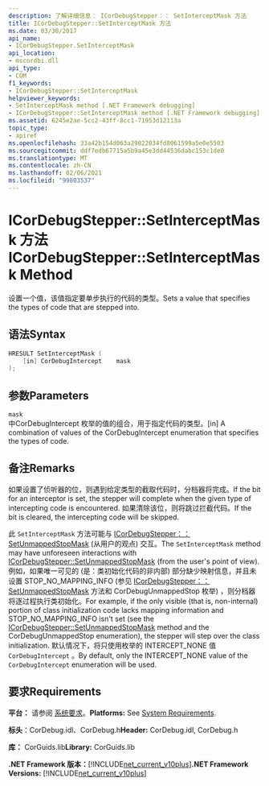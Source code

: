 ```yaml
---
description: 了解详细信息： ICorDebugStepper：： SetInterceptMask 方法
title: ICorDebugStepper::SetInterceptMask 方法
ms.date: 03/30/2017
api_name:
- ICorDebugStepper.SetInterceptMask
api_location:
- mscordbi.dll
api_type:
- COM
f1_keywords:
- ICorDebugStepper::SetInterceptMask
helpviewer_keywords:
- SetInterceptMask method [.NET Framework debugging]
- ICorDebugStepper::SetInterceptMask method [.NET Framework debugging]
ms.assetid: 6245e2ae-5cc2-43ff-8cc1-71953d12113a
topic_type:
- apiref
ms.openlocfilehash: 33a42b154d063a29022034fd8061599a5e0e5503
ms.sourcegitcommit: ddf7edb67715a5b9a45e3dd44536dabc153c1de0
ms.translationtype: MT
ms.contentlocale: zh-CN
ms.lasthandoff: 02/06/2021
ms.locfileid: "99803537"
---
```

# <a name="icordebugsteppersetinterceptmask-method"></a><span data-ttu-id="a2752-103">ICorDebugStepper::SetInterceptMask 方法</span><span class="sxs-lookup"><span data-stu-id="a2752-103">ICorDebugStepper::SetInterceptMask Method</span></span>

<span data-ttu-id="a2752-104">设置一个值，该值指定要单步执行的代码的类型。</span><span class="sxs-lookup"><span data-stu-id="a2752-104">Sets a value that specifies the types of code that are stepped into.</span></span>  
  
## <a name="syntax"></a><span data-ttu-id="a2752-105">语法</span><span class="sxs-lookup"><span data-stu-id="a2752-105">Syntax</span></span>  
  
```cpp  
HRESULT SetInterceptMask (  
    [in] CorDebugIntercept    mask  
);  
```  
  
## <a name="parameters"></a><span data-ttu-id="a2752-106">参数</span><span class="sxs-lookup"><span data-stu-id="a2752-106">Parameters</span></span>  

 `mask`  
 <span data-ttu-id="a2752-107">中CorDebugIntercept 枚举的值的组合，用于指定代码的类型。</span><span class="sxs-lookup"><span data-stu-id="a2752-107">[in] A combination of values of the CorDebugIntercept enumeration that specifies the types of code.</span></span>  
  
## <a name="remarks"></a><span data-ttu-id="a2752-108">备注</span><span class="sxs-lookup"><span data-stu-id="a2752-108">Remarks</span></span>  

 <span data-ttu-id="a2752-109">如果设置了侦听器的位，则遇到给定类型的截取代码时，分档器将完成。</span><span class="sxs-lookup"><span data-stu-id="a2752-109">If the bit for an interceptor is set, the stepper will complete when the given type of intercepting code is encountered.</span></span> <span data-ttu-id="a2752-110">如果清除该位，则将跳过拦截代码。</span><span class="sxs-lookup"><span data-stu-id="a2752-110">If the bit is cleared, the intercepting code will be skipped.</span></span>  
  
 <span data-ttu-id="a2752-111">此 `SetInterceptMask` 方法可能与 [ICorDebugStepper：： SetUnmappedStopMask](icordebugstepper-setunmappedstopmask-method.md) (从用户的观点) 交互。</span><span class="sxs-lookup"><span data-stu-id="a2752-111">The `SetInterceptMask` method may have unforeseen interactions with [ICorDebugStepper::SetUnmappedStopMask](icordebugstepper-setunmappedstopmask-method.md) (from the user's point of view).</span></span> <span data-ttu-id="a2752-112">例如，如果唯一可见的 (是：类初始化代码的非内部) 部分缺少映射信息，并且未设置 STOP_NO_MAPPING_INFO (参见 [ICorDebugStepper：： SetUnmappedStopMask](icordebugstepper-setunmappedstopmask-method.md) 方法和 CorDebugUnmappedStop 枚举) ，则分档器将逐过程执行类初始化。</span><span class="sxs-lookup"><span data-stu-id="a2752-112">For example, if the only visible (that is, non-internal) portion of class initialization code lacks mapping information and STOP_NO_MAPPING_INFO isn't set (see the [ICorDebugStepper::SetUnmappedStopMask](icordebugstepper-setunmappedstopmask-method.md) method and the CorDebugUnmappedStop enumeration), the stepper will step over the class initialization.</span></span> <span data-ttu-id="a2752-113">默认情况下，将只使用枚举的 INTERCEPT_NONE 值 `CorDebugIntercept` 。</span><span class="sxs-lookup"><span data-stu-id="a2752-113">By default, only the INTERCEPT_NONE value of the `CorDebugIntercept` enumeration will be used.</span></span>  
  
## <a name="requirements"></a><span data-ttu-id="a2752-114">要求</span><span class="sxs-lookup"><span data-stu-id="a2752-114">Requirements</span></span>  

 <span data-ttu-id="a2752-115">**平台：** 请参阅 [系统要求](../../get-started/system-requirements.md)。</span><span class="sxs-lookup"><span data-stu-id="a2752-115">**Platforms:** See [System Requirements](../../get-started/system-requirements.md).</span></span>  
  
 <span data-ttu-id="a2752-116">**标头**：CorDebug.idl、CorDebug.h</span><span class="sxs-lookup"><span data-stu-id="a2752-116">**Header:** CorDebug.idl, CorDebug.h</span></span>  
  
 <span data-ttu-id="a2752-117">**库：** CorGuids.lib</span><span class="sxs-lookup"><span data-stu-id="a2752-117">**Library:** CorGuids.lib</span></span>  
  
 <span data-ttu-id="a2752-118">**.NET Framework 版本：**[!INCLUDE[net_current_v10plus](../../../../includes/net-current-v10plus-md.md)]</span><span class="sxs-lookup"><span data-stu-id="a2752-118">**.NET Framework Versions:** [!INCLUDE[net_current_v10plus](../../../../includes/net-current-v10plus-md.md)]</span></span>
